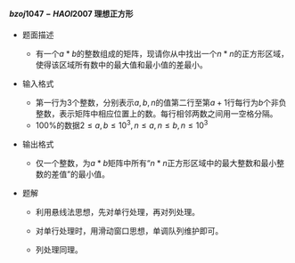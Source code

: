 ####  $bzoj1047-HAOI2007$ 理想正方形

* 题面描述

  * 有一个$a*b$的整数组成的矩阵，现请你从中找出一个$n*n$的正方形区域，使得该区域所有数中的最大值和最小值的差最小。

* 输入格式

  * 第一行为$3$个整数，分别表示$a,b,n$的值第二行至第$a+1$行每行为$b$个非负整数，表示矩阵中相应位置上的数。每行相邻两数之间用一空格分隔。
  * $100\%$的数据$2\leq a,b\leq 10^3,n\leq a,n\leq b,n\leq 10^3$

* 输出格式

  * 仅一个整数，为$a*b$矩阵中所有“$n*n​$正方形区域中的最大整数和最小整数的差值”的最小值。

* 题解

  * 利用悬线法思想，先对单行处理，再对列处理。

  * 对单行处理时，用滑动窗口思想，单调队列维护即可。

  * 列处理同理。

    